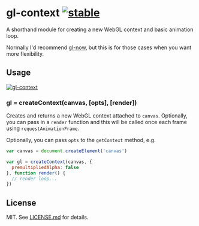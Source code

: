 # gl-context [![stable](http://badges.github.io/stability-badges/dist/stable.svg)](http://github.com/badges/stability-badges)

A shorthand module for creating a new WebGL context and basic animation loop.

Normally I'd recommend [gl-now](http://github.com/gl-modules/gl-now), but this
is for those cases when you want more flexibility.

## Usage

[![gl-context](https://nodei.co/npm/gl-context.png)](https://nodei.co/npm-dl/gl-context)

### gl = createContext(canvas, [opts], [render])

Creates and returns a new WebGL context attached to `canvas`. Optionally, you
can pass in a `render` function and this will be called once each frame using
`requestAnimationFrame`.

Optionally, you can pass `opts` to the `getContext` method, e.g.

``` javascript
var canvas = document.createElement('canvas')

var gl = createContext(canvas, {
  premultipliedAlpha: false
}, function render() {
  // render loop...
})
```

## License

MIT. See [LICENSE.md](http://github.com/hughsk/gl-context/blob/master/LICENSE.md) for details.
